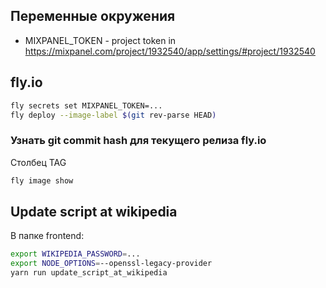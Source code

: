 ## Переменные окружения
* MIXPANEL_TOKEN - project token in https://mixpanel.com/project/1932540/app/settings/#project/1932540

## fly.io
```sh
fly secrets set MIXPANEL_TOKEN=...
fly deploy --image-label $(git rev-parse HEAD)
```

### Узнать git commit hash для текущего релиза fly.io
Столбец TAG
```sh
fly image show
```

## Update script at wikipedia
В папке frontend:
```sh
export WIKIPEDIA_PASSWORD=...
export NODE_OPTIONS=--openssl-legacy-provider
yarn run update_script_at_wikipedia
```
